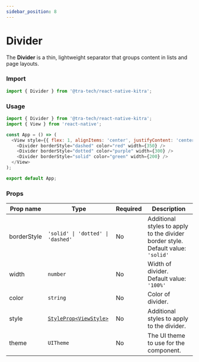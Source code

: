 ```yaml
---
sidebar_position: 8
---
```


# Divider
The **Divider**  is a thin, lightweight separator that groups content in lists and page layouts.

### Import

```js
import { Divider } from '@tra-tech/react-native-kitra';
```
### Usage

```js
import { Divider } from '@tra-tech/react-native-kitra';
import { View } from 'react-native';

const App = () => (
  <View style={{ flex: 1, alignItems: 'center', justifyContent: 'center', rowGap: 50 }}>
    <Divider borderStyle="dashed" color="red" width={350} />
    <Divider borderStyle="dotted" color="purple" width={300} />
    <Divider borderStyle="solid" color="green" width={200} />
  </View>
);

export default App;
```
### Props

| Prop name  | Type                                                                      | Required | Description                                          |
|------------|---------------------------------------------------------------------------|----------|------------------------------------------------------|
| borderStyle |<code >'solid' \| 'dotted' \| 'dashed' </code>                            | No       | Additional styles to apply to the divider border style. Default value: ``'solid'``          |
| width      | ``number``                                                                | No       | Width of divider. Default value: ``'100%'``             |
| color      | ``string``                                                                | No       | Color of divider. |
| style      | [``StyleProp<ViewStyle>``](https://reactnative.dev/docs/view-style-props) | No       | Additional styles to apply to the divider.           |
| theme      | ``UITheme ``                                                              | No       | The UI theme to use for the component.               |

